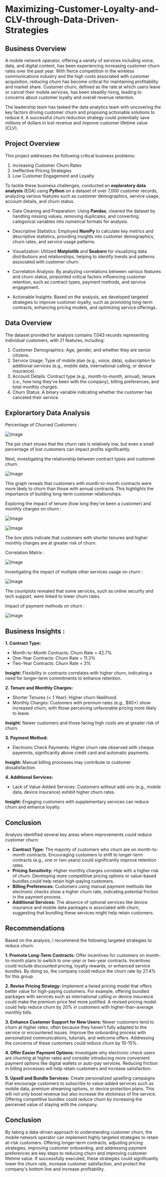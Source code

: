 # Maximizing-Customer-Loyalty-and-CLV-through-Data-Driven-Strategies

## Business Overview 
A mobile network operator, offering a variety of services including voice, data, and digital content, has been experiencing increasing customer churn rates over the past year. With fierce competition in the wireless communications industry and the high costs associated with customer acquisition, reducing churn has become critical for maintaining profitability and market share. Customer churn, defined as the rate at which users leave or cancel their mobile services, has been steadily rising, leading to concerns about customer loyalty and overall revenue retention.

The leadership team has tasked the data analytics team with uncovering the key factors driving customer churn and proposing actionable solutions to reduce it. A successful churn reduction strategy could potentially save millions of dollars in lost revenue and improve customer lifetime value (CLV).

## Project Overview
This project addresses the following critical business problems:
1. Increasing Customer Churn Rates
2. Ineffective Pricing Strategies
3. Low Customer Engagement and Loyalty

To tackle these business challenges, conducted an **exploratory data analysis** (EDA) using **Python** on a dataset of over 7,000 customer records, analyzing various features such as customer demographics, service usage, account details, and churn status. 

* Data Cleaning and Preparation: Using **Pandas**, cleaned the dataset by handling missing values, removing duplicates, and converting categorical variables into numerical formats for analysis.

* Descriptive Statistics: Employed **NumPy** to calculate key metrics and descriptive statistics, providing insights into customer demographics, churn rates, and service usage patterns.

* Visualization: Utilized **Matplotlib** and **Seaborn** for visualizing data distributions and relationships, helping to identify trends and patterns associated with customer churn.

* Correlation Analysis: By analyzing correlations between various features and churn status, pinpointed critical factors influencing customer retention, such as contract types, payment methods, and service engagement.

* Actionable Insights: Based on the analysis, we developed targeted strategies to improve customer loyalty, such as promoting long-term contracts, enhancing pricing models, and optimizing service offerings.

## Data Overview
The dataset provided for analysis contains 7,043 records representing individual customers, with 21 features, including:
1. Customer Demographics: Age, gender, and whether they are senior citizens.
2. Service Usage: Type of mobile plan (e.g., voice, data), subscription to additional services (e.g., mobile data, international calling, or device insurance).
3. Account Details: Contract type (e.g., month-to-month, annual), tenure (i.e., how long they’ve been with the company), billing preferences, and total monthly charges.
4. Churn Status: A binary variable indicating whether the customer has canceled their service.

## Explorartory Data Analysis

Percentage of Churned Customers :

![Image](https://github.com/Pralhad789/Maximizing-Customer-Loyalty-and-CLV-through-Data-Driven-Strategies/blob/main/Percentage_Churned_Customers.png)

The pie chart shows that the churn rate is relatively low, but even a small percentage of lost customers can impact profits significantly.

Next, investigating the relationship between contract types and customer churn.

![Image](https://github.com/Pralhad789/Maximizing-Customer-Loyalty-and-CLV-through-Data-Driven-Strategies/blob/main/Count_Customers_Contract.png)

This graph reveals that customers with month-to-month contracts were more likely to churn than those with annual contracts. This highlights the importance of building long-term customer relationships.

Exploring the impact of tenure (how long they've been a customer) and monthly charges on churn :

![Image](https://github.com/Pralhad789/Maximizing-Customer-Loyalty-and-CLV-through-Data-Driven-Strategies/blob/main/Tenure_Distribution_By_Churn.png)

![Image](https://github.com/Pralhad789/Maximizing-Customer-Loyalty-and-CLV-through-Data-Driven-Strategies/blob/main/Monthly_Charges_Churn.png)

The box plots indicate that customers with shorter tenures and higher monthly charges are at greater risk of churn.

Correlation Matrix : 

![Image](https://github.com/Pralhad789/Maximizing-Customer-Loyalty-and-CLV-through-Data-Driven-Strategies/blob/main/Correlation_Matrix.png)

Investigating the impact of multiple other services usage on churn :

![Image](https://github.com/Pralhad789/Maximizing-Customer-Loyalty-and-CLV-through-Data-Driven-Strategies/blob/main/Count_Plots.png)

The countplots revealed that some services, such as online security and tech support, were linked to lower churn rates.

Impact of payment methods on churn :

![Image](https://github.com/Pralhad789/Maximizing-Customer-Loyalty-and-CLV-through-Data-Driven-Strategies/blob/main/Payment_Method_Churn.png)

## Business Insights : 
**1. Contract Type:**
* Month-to-Month Contracts: Churn Rate = 42.7%
* One-Year Contracts: Churn Rate = 11.3%
* Two-Year Contracts: Churn Rate = 3%

**Insight:** Flexibility in contracts correlates with higher churn, indicating a need for longer-term commitments to enhance retention.

**2. Tenure and Monthly Charges:**
* Shorter Tenures (< 1 Year): Higher churn likelihood.
* Monthly Charges: Customers with premium rates (e.g., $80+) show increased churn, with those perceiving unfavorable pricing more likely to leave.

**Insight:** Newer customers and those facing high costs are at greater risk of churn.

**3. Payment Method:**
* Electronic Check Payments: Higher churn rate observed with cheque payemnts, significantly above credit card and automatic payments.

**Insight:** Manual billing processes may contribute to customer dissatisfaction.

**4. Additional Services:**
* Lack of Value-Added Services: Customers without add-ons (e.g., mobile data, device insurance) exhibit higher churn rates.

**Insight:** Engaging customers with supplementary services can reduce churn and enhance loyalty.

## Conclusion
Analysis identified several key areas where improvements could reduce customer churn:

* **Contract Type:** The majority of customers who churn are on month-to-month contracts. Encouraging customers to shift to longer-term contracts (e.g., one or two years) could significantly improve retention rates.
* **Pricing Sensitivity:** Higher monthly charges correlate with a higher risk of churn. Developing more competitive pricing options or value-based bundles could help retain high-paying customers.
* **Billing Preferences:** Customers using manual payment methods like electronic checks show a higher churn rate, indicating potential friction in the payment process.
* **Additional Services:** The absence of optional services like device insurance and mobile data packages is associated with churn, suggesting that bundling these services might help retain customers.

## Recommendations
Based on the analysis, I recommend the following targeted strategies to reduce churn:

**1. Promote Long-Term Contracts:**
Offer incentives for customers on month-to-month plans to switch to one-year or two-year contracts. Incentives could include discounted pricing, loyalty rewards, or enhanced service bundles. By doing so, the company could reduce the churn rate by 27.4% for this group.

**2. Revise Pricing Strategy:**
Implement a tiered pricing model that offers better value for high-paying customers. For example, offering bundled packages with services such as international calling or device insurance could make the premium price feel more justified. A revised pricing model could help reduce churn by 20% in customers with higher-than-average monthly bills.

**3. Enhance Customer Support for New Users:**
Newer customers tend to churn at higher rates, often because they haven’t fully adapted to the service or encountered issues. Improve the onboarding process with personalized communications, tutorials, and welcome offers. Addressing the concerns of these customers could reduce churn by 10-15%.

**4. Offer Easier Payment Options:**
Investigate why electronic check users are churning at higher rates and consider introducing more convenient payment options like digital wallets or auto-pay services. Reducing friction in billing processes will help retain customers and increase satisfaction.

**5. Upsell and Bundle Services:**
Create personalized upselling campaigns that encourage customers to subscribe to value-added services such as mobile data, premium streaming options, or device protection plans. This will not only boost revenue but also increase the stickiness of the service. Offering competitive bundles could reduce churn by increasing the perceived value of staying with the company.

## Conclusion
By taking a data-driven approach to understanding customer churn, the mobile network operator can implement highly targeted strategies to retain at-risk customers. Offering longer-term contracts, adjusting pricing strategies, improving customer onboarding, and addressing payment preferences are key steps to reducing churn and improving customer lifetime value. If successfully executed, these strategies could significantly lower the churn rate, increase customer satisfaction, and protect the company's bottom line and increase profitability.




